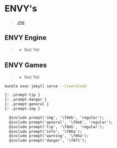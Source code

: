 # ENVY's
> [.me](https://www.envys.me/)

## ENVY Engine
> - Not Yet

## ENVY Games
> - Not Yet

```bash
bundle exec jekyll serve --livereload
```

```md
{: .prompt-tip }
{: .prompt-danger }
{: .prompt-general }
{: .prompt-img }

  @include prompt('img', '\f0eb', 'regular');
  @include prompt('general', '\f0eb', 'regular');
  @include prompt('tip', '\f0eb', 'regular');
  @include prompt('info', '\f06a');
  @include prompt('warning', '\f06a');
  @include prompt('danger', '\f071');
```
